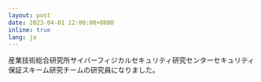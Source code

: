 ```yaml
---
layout: post
date: 2023-04-01 12:00:00+0800
inline: true
lang: ja
---
```


産業技術総合研究所サイバーフィジカルセキュリティ研究センターセキュリティ保証スキーム研究チームの研究員になりました。